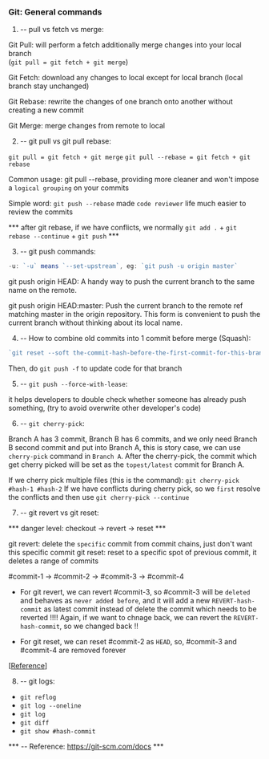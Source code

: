 ### Git: General commands

1. -- pull vs fetch vs merge:

Git Pull: will perform a fetch additionally merge changes into your local branch  
(``` git pull = git fetch + git merge ```)

Git Fetch: download any changes to local except for local branch (local branch stay unchanged)

Git Rebase: rewrite the changes of one branch onto another without creating a new commit

Git Merge: merge changes from remote to local


2. -- git pull vs git pull rebase:

`git pull = git fetch + git merge`
`git pull --rebase = git fetch + git rebase`
<!-- this is something to recall quickly: https://github.com/twtrubiks/Git-Tutorials -->

Common usage: git pull --rebase, providing more cleaner and won't impose a `logical grouping` on your commits

Simple word: `git push --rebase` made `code reviewer` life much easier to review the commits

*** after git rebase, if we have conflicts, we normally `git add .` + `git rebase --continue` + `git push` ***


3. -- git push commands:

``` js
-u: `-u` means `--set-upstream`, eg: `git push -u origin master`
```
git push origin HEAD: A handy way to push the current branch to the same name on the remote.

git push origin HEAD:master: Push the current branch to the remote ref matching master in the origin repository. This form is convenient to push the current branch without thinking about its local name.


4. -- How to combine old commits into 1 commit before merge (Squash):

``` js
`git reset --soft the-commit-hash-before-the-first-commit-for-this-branch`
```
Then, do ``` git push -f ``` to update code for that branch


5. -- `git push --force-with-lease`:

it helps developers to double check whether someone has already push something, (try to avoid overwrite other developer's code)


6. -- `git cherry-pick`:

Branch A has 3 commit, Branch B has 6 commits, and we only need Branch B second commit and put into Branch A, this is story case, we can use `cherry-pick` command in `Branch A`. After the cherry-pick, the commit which get cherry picked will be set as the `topest/latest` commit for Branch A.

If we cherry pick multiple files (this is the command): `git cherry-pick #hash-1 #hash-2`
If we have conflicts during cherry pick, so we `first` resolve the conflicts and then use `git cherry-pick --continue`


7. -- git revert vs git reset:

*** danger level: checkout -> revert -> reset ***

git revert: delete the `specific` commit from commit chains, just don't want this specific commit
git reset: reset to a specific spot of previous commit, it deletes a range of commits

#commit-1 -> #commit-2 -> #commit-3 -> #commit-4

- For git revert, we can revert #commit-3, so #commit-3 will be `deleted` and behaves as `never added before`, and it will add a new `REVERT-hash-commit` as latest commit instead of delete the commit which needs to be reverted !!!! Again, if we want to chnage back, we can revert the `REVERT-hash-commit`, so we changed back !!

- For git reset, we can reset #commit-2 as `HEAD`, so, #commit-3 and #commit-4 are removed forever  

[<a href="https://www.youtube.com/watch?v=RIYrfkZjWmA&ab_channel=TheNetNinja" target="_blank">Reference</a>]


8. -- git logs:

- `git reflog`
- `git log --oneline`
- `git log`
- `git diff`
- `git show #hash-commit`



*** -- Reference: <a href="https://git-scm.com/docs" target="_blank">https://git-scm.com/docs</a> ***
